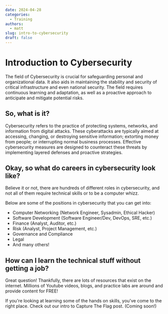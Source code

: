 ```yaml
---
date: 2024-04-28
categories:
  - Training
authors:
  - matt
slug: intro-to-cybersecurity
draft: false
---
```


# Introduction to Cybersecurity

The field of Cybersecurity is crucial for safeguarding personal and organizational data. It also aids in maintaining the stability and security of critical infrastructure and even national security. The field requires continuous learning and adaptation, as well as a proactive approach to anticipate and mitigate potential risks.
<!-- more -->
## So, what is it?

Cybersecurity refers to the practice of protecting systems, networks, and information from digital attacks. These cyberattacks are typically aimed at accessing, changing, or destroying sensitive information; extorting money from people; or interrupting normal business processes. Effective cybersecurity measures are designed to counteract these threats by implementing layered defenses and proactive strategies.

## Okay, so what do careers in cybersecurity look like?

Believe it or not, there are hundreds of different roles in cybersecurity, and not all of them require technical skills or to be a computer whizz.

Below are some of the positions in cybersecurity that you can get into:

* Computer Networking (Network Engineer, Sysadmin, Ethical Hacker)
* Software Development (Software Engineer/Dev, DevOps, SRE, etc.)
* Finance (Analyst, Auditor, etc.)
* Risk (Analyst, Project Management, etc.)
* Governance and Compliance
* Legal
* And many others!

## How can I learn the technical stuff without getting a job?

Great question! Thankfully, there are lots of resources that exist on the internet. Millions of Youtube videos, blogs, and practice labs are around and provide content for FREE!

If you're looking at learning some of the hands on skills, you've come to the right place. Check out our intro to Capture The Flag post. (Coming soon!)

